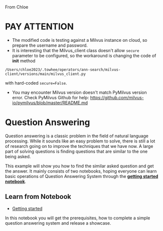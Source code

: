 From Chloe
# PAY ATTENTION
* The modified code is testing against a Milvus instance on cloud, so prepare the username and password. 
* It is interesting that the Milvus_client class doesn't allow `secure` parameter to be configured, so the workaround is
changing the code of __init__ method
```
/Users/chloe2023/.towhee/operators/ann-search/milvus-client/versions/main/milvus_client.py
```
with hard-coded `secure=False`. 
* You may encounter Milvus version doesn't match PyMilvus version error. Check PyMilvus Github for help:
https://github.com/milvus-io/pymilvus/blob/master/README.md

# Question Answering

Question answering is a classic problem in the field of natural language processing. While it sounds like an easy problem to solve, there is still a lot of research going on to improve the techniques that we have now. A large part of solving questions is finding questions that are similar to the one being asked. 



This example will show you how to find the similar asked question and get the answer. It mainly consists of two notebooks, hoping everyone can learn basic operations of Question Answering System through the [**getting started notebook**](./1_build_question_answering_engine.ipynb).

## Learn from Notebook

- [Getting started](1_build_question_answering_engine.ipynb)

In this notebook you will get the prerequisites, how to complete a simple question answering system and release a showcase.
